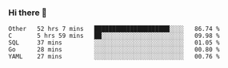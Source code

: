 ### Hi there 👋

<!--
**WShiBin/WShiBin** is a ✨ _special_ ✨ repository because its `README.md` (this file) appears on your GitHub profile.

Here are some ideas to get you started:

- 🔭 I’m currently working on ...
- 🌱 I’m currently learning ...
- 👯 I’m looking to collaborate on ...
- 🤔 I’m looking for help with ...
- 💬 Ask me about ...
- 📫 How to reach me: ...
- 😄 Pronouns: ...
- ⚡ Fun fact: ...
-->

<!--START_SECTION:waka-->
```text
Other   52 hrs 7 mins   █████████████████████░░░░   86.74 % 
C       5 hrs 59 mins   ██░░░░░░░░░░░░░░░░░░░░░░░   09.98 % 
SQL     37 mins         ░░░░░░░░░░░░░░░░░░░░░░░░░   01.05 % 
Go      28 mins         ░░░░░░░░░░░░░░░░░░░░░░░░░   00.80 % 
YAML    27 mins         ░░░░░░░░░░░░░░░░░░░░░░░░░   00.76 %
```
<!--END_SECTION:waka-->
